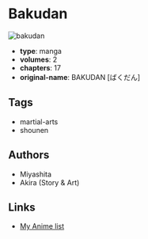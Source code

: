 # Bakudan

![bakudan](https://cdn.myanimelist.net/images/manga/3/115977.jpg)

-   **type**: manga
-   **volumes**: 2
-   **chapters**: 17
-   **original-name**: BAKUDAN [ばくだん]

## Tags

-   martial-arts
-   shounen

## Authors

-   Miyashita
-   Akira (Story & Art)

## Links

-   [My Anime list](https://myanimelist.net/manga/66257/Bakudan)
